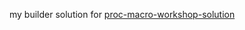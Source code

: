 my builder solution for [proc-macro-workshop-solution](https://github.com/dtolnay/proc-macro-workshop)